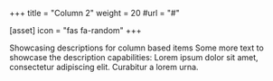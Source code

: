 +++
title = "Column 2"
weight = 20
#url = "#"

[asset]
  icon = "fas fa-random"
+++

Showcasing descriptions for column based items
Some more text to showcase the description capabilities:
Lorem ipsum dolor sit amet, consectetur adipiscing elit.
Curabitur a lorem urna.
